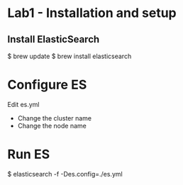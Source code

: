# Lab1 - Installation and setup

## Install ElasticSearch

$ brew update
$ brew install elasticsearch

# Configure ES

Edit es.yml

+ Change the cluster name
+ Change the node name

# Run ES

$ elasticsearch -f -Des.config=./es.yml
